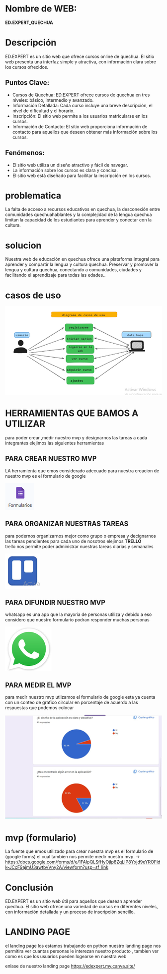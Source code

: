 
# Nombre de WEB: 
**ED.EXPERT_QUECHUA**
# Descripción
 ED.EXPERT es un sitio web que ofrece cursos online de quechua. El sitio web presenta una interfaz simple y atractiva, con información clara sobre los cursos ofrecidos.

 ## Puntos Clave:
 
- Cursos de Quechua: ED.EXPERT ofrece cursos de quechua en tres niveles: básico, intermedio y avanzado.
- Información Detallada: Cada curso incluye una breve descripción, el nivel de dificultad y el horario.
- Inscripción: El sitio web permite a los usuarios matricularse en los cursos.
- Información de Contacto: El sitio web proporciona información de contacto para aquellos que deseen obtener más información sobre los cursos.
 
## Fenómenos:
 
- El sitio web utiliza un diseño atractivo y fácil de navegar.
- La información sobre los cursos es clara y concisa.
- El sitio web está diseñado para facilitar la inscripción en los cursos.
 
# problematica
La falta de acceso a recursos educativos en quechua, la desconexión entre comunidades quechuahablantes y la complejidad de la lengua quechua limitan la capacidad de los estudiantes para aprender y conectar con la cultura.
# solucion
Nuestra web de educación en quechua ofrece una plataforma integral para aprender y compartir la lengua y cultura quechua.
Preservar y promover la lengua y cultura quechua, conectando a comunidades, ciudades y facilitando el aprendizaje para todas las edades..
# casos de uso
![alt text](image.png)

# HERRAMIENTAS QUE BAMOS A UTILIZAR
para poder crear ,medir nuestro mvp  y designarnos las tareas a cada integrantes elejimos las siguientes herramientas
## PARA CREAR NUESTRO MVP
LA herramienta que emos considerado adecuado para nuestra creacion de nuestro mvp es el formulario 
de google 

![alt text](<Captura de pantalla 2024-11-07 173022.png>)
## PARA ORGANIZAR NUESTRAS TAREAS
para podernos organizarnos mejor como grupo o empresa y decignarnos las tareas pendientes para cada uno de nosotros elejimos **TRELLO**  
trello nos permite poder administrar nuestras tareas diarias y semanales 

![alt text](<Captura de pantalla 2024-11-07 174416.png>)

## PARA DIFUNDIR NUESTRO MVP
whatsapp  es una app que la mayoria de personas utiliza y debido a eso considero que nuestro formulario podran responder muchas personas

![alt text](<Captura de pantalla 2024-11-07 173936.png>)

## PARA MEDIR EL MVP

para medir nuestro mvp utlizamos el formulario de google
esta ya cuenta con un conteo de grafico circular en porcentaje de acuerdo a las respuestas que podemos 
colocar

![alt text](image-1.png)

# mvp (formulario)
La fuente que emos utilizado para crear nuestra mvp 
es el formulario de (google forms) el cual tambien nos permite medir nuestro mvp.
 -> https://docs.google.com/forms/d/e/1FAIpQLSfHyOjIp8ZqLIP8Yxjd9eYROFldk-JCcF9ajmU3awtbvVny2A/viewform?usp=sf_link
 

 
# Conclusión
 
ED.EXPERT es un sitio web útil para aquellos que desean aprender quechua. El sitio web ofrece una variedad de cursos en diferentes niveles, con información detallada y un proceso de inscripción sencillo.


# LANDING PAGE
el landing page los estamos trabajando en python 
nuestro landing page nos permitira ver cuantas personas le interezan nuestro producto 
, tambien ver como es que los usuarios pueden logearse en nuestra web



enlase de nuestro landing page https://edexpert.my.canva.site/ 
